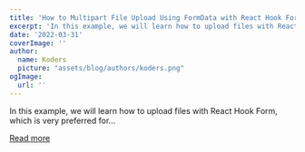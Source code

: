 ```yaml
---
title: 'How to Multipart File Upload Using FormData with React Hook Form'
excerpt: 'In this example, we will learn how to upload files with React Hook Form, which is very preferred for...'
date: '2022-03-31'
coverImage: ''
author:
  name: Koders
  picture: "assets/blog/authors/koders.png"
ogImage:
  url: ''
---
```


In this example, we will learn how to upload files with React Hook Form, which is very preferred for...

[Read more](https://dev.to/pankod/how-to-multipart-file-upload-using-formdata-with-react-hook-form-4d6d)
